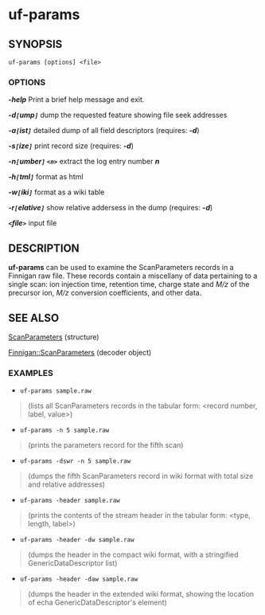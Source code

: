 # uf-params #

## SYNOPSIS ##

```
uf-params [options] <file>
```

### OPTIONS ###

_**-help**_ Print a brief help message and exit.

_**-d`[`ump`]`**_ dump the requested feature showing file seek addresses

_**-a`[`ist`]`**_ detailed dump of all field descriptors (requires: _**-d**_)

_**-s`[`ize`]`**_ print record size (requires: _**-d**_)

_**-n`[`umber`]` `<n>`**_ extract the log entry number _**n**_

_**-h`[`tml`]`**_ format as html

_**-w`[`iki`]`**_ format as a wiki table

_**-r`[`elative`]`**_ show relative addersess in the dump (requires: _**-d**_)

_**`<`file`>`**_ input file


## DESCRIPTION ##

**uf-params** can be used to examine the ScanParameters records in a
Finnigan raw file. These records contain a miscellany of data pertaining to a single scan: ion injection time, retention time, charge state and _M/z_ of the precursor ion, _M/z_ conversion coefficients,  and other data.

## SEE ALSO ##

[ScanParameters](ScanParameters.md) (structure)

[Finnigan::ScanParameters](FinniganScanParameters.md) (decoder object)


### EXAMPLES ###

  * `uf-params sample.raw`

> (lists all ScanParameters records in the tabular form: <record number, label, value>)

  * `uf-params -n 5 sample.raw`

> (prints the parameters record for the fifth scan)

  * `uf-params -dswr -n 5 sample.raw`

> (dumps the fifth ScanParameters record in wiki format with total size and relative addresses)

  * `uf-params -header sample.raw`

> (prints the contents of the stream header in the tabular form: <type, length, label>)

  * `uf-params -header -dw sample.raw`

> (dumps the header in the compact wiki format, with a stringified
> GenericDataDescriptor list)

  * `uf-params -header -daw sample.raw`

> (dumps the header in the extended wiki format, showing the
> location of echa GenericDataDescriptor's element)